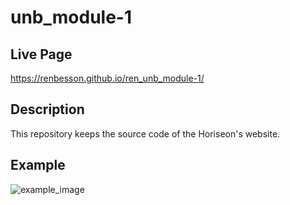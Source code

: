 # unb_module-1

## Live Page
https://renbesson.github.io/ren_unb_module-1/

## Description
This repository keeps the source code of the Horiseon's website.

## Example

![example_image](https://user-images.githubusercontent.com/46001916/198198130-b4f6a8cc-1889-49b9-8a83-565f7b817feb.png)
